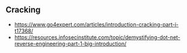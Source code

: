 ## Cracking

- https://www.go4expert.com/articles/introduction-cracking-part-i-t17368/
- https://resources.infosecinstitute.com/topic/demystifying-dot-net-reverse-engineering-part-1-big-introduction/
